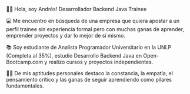 👋🏻 Hola, soy Andrés! Desarrollador Backend Java Trainee

💻 Me encuentro en búsqueda de una empresa que quiera apostar a un perfil trainee sin experiencia formal pero con muchas ganas de aprender, emprender proyectos y dar lo mejor de sí mismo.

📚 Soy estudiante de Analista Programador Universitario en la UNLP (Completa al 35%), estudio Desarrollo Backend Java en Open-Bootcamp.com y realizo cursos y proyectos independientes.

💪🏻 De mis aptitudes personales destaco la constancia, la empatía, el pensamiento crítico y las ganas de seguir aprendiendo como pilares fundamentales.
